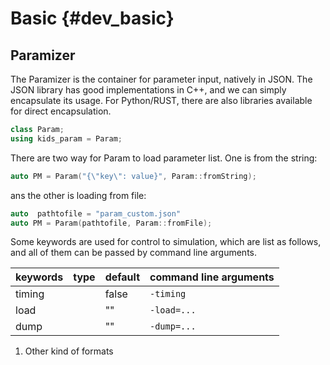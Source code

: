 # Basic {#dev_basic}

## Paramizer

The Paramizer is the container for parameter input, natively in JSON.  The JSON library has good implementations in C++, and we can simply encapsulate its usage. For Python/RUST, there are also libraries available for direct encapsulation.

```cpp
class Param;
using kids_param = Param;
```

There are two way for Param to load parameter list. One is from the string:

```cpp
auto PM = Param("{\"key\": value}", Param::fromString);
```

ans the other is loading from file:

```cpp
auto  pathtofile = "param_custom.json"
auto PM = Param(pathtofile, Param::fromFile);
```

Some keywords are used for control to simulation, which are list as follows, and all of them can be passed by command line arguments.

|   keywords    |      type      |     default    |   command line arguments  |
|:--------------|:---------------|:---------------|:--------------------------|
|   timing      |      <bool>    |     false      |   `-timing`               |
|   load        |      <string>  |     ""         |   `-load=...`             |
|   dump        |      <string>  |     ""         |   `-dump=...`             |



1) Other kind of formats

